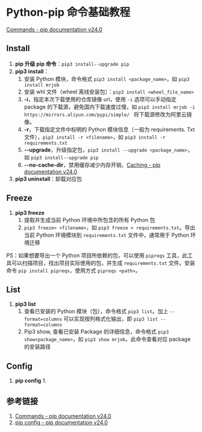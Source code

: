 # Python-pip 命令基础教程

[Commands - pip documentation v24.0](https://pip.pypa.io/en/stable/cli/)
## Install

1. **pip 升级 pip 命令**：`pip3 install--upgrade pip`
2. **pip3 install**：
	1. 安装 Python 模块，命令格式 `pip3 install <package_name>`，如 `pip3 install mrjob`
	2. 安装 whl 文件（wheel 离线安装包）：`pip3 install <wheel_file_name>`
	3. **-i**，指定本次下载使用的仓库镜像 url，使用 `-i` 选项可以手动指定 package 的下载源，避免国内下载速度过慢，如 `pip3 install mrjob -i https://mirrors.aliyun.com/pypi/simple/ ` 将下载源修改为阿里云镜像。
	4. **-r**，下载指定文件中标明的 Python 模块信息（一般为 requirements. Txt 文件），`pip3 install -r <filename>`，如 `pip3 install -r requirements.txt`
	5. **--upgrade**，升级指定包，`pip3 install --upgrade <package_name>`，如 `pip3 install--upgrade pip`
	6. **--no-cache-dir**，禁用缓存减少内存开销，[Caching - pip documentation v24.0](https://pip.pypa.io/en/stable/topics/caching/)
3. **pip3 uninstall**：卸载对应包

## Freeze


1. **pip3 freeze**
	1. 提取并生成当前 Python 环境中所包含的所有 Python 包
	2. `pip3 freeze> <filename>`，如 `pip3 freeze > requirements.txt`。导出当前 Python 环境模块到 `requirements.txt` 文件中，通常用于 Python 环境迁移

PS：如果想要导出一个 Python 项目所依赖的包，可以使用 `pipreqs` 工具，此工具可以扫描项目，找出项目实际使用的包，并生成 `requirements.txt` 文件。安装命令 `pip install pipreqs`，使用方式 `pipreqs <path>`。
## List


1. **pip3 list**
	1. 查看已安装的 Python 模块（包），命令格式 `pip3 list`。加上 `--format=columns` 可以实现按列格式化输出，即 `pip3 list --format=columns`
	2. Pip3 show, 查看已安装 Package 的详细信息，命令格式 `pip3 show<package_name>`，如 `pip3 show mrjob`，此命令查看对应 package 的安装路径

## Config

1. **pip config**
	1. 
## 参考链接
1. [Commands - pip documentation v24.0](https://pip.pypa.io/en/stable/cli/)
2. [pip config - pip documentation v24.0](https://pip.pypa.io/en/stable/cli/pip_config/)